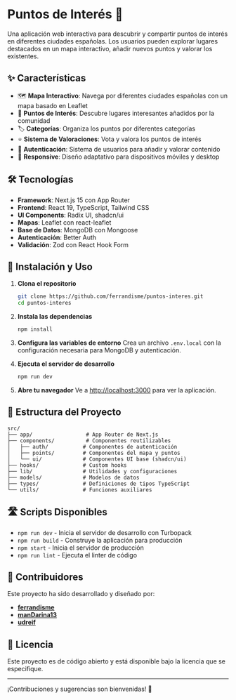 # Puntos de Interés 📍

Una aplicación web interactiva para descubrir y compartir puntos de interés en diferentes ciudades españolas. Los usuarios pueden explorar lugares destacados en un mapa interactivo, añadir nuevos puntos y valorar los existentes.

## ✨ Características

- 🗺️ **Mapa Interactivo**: Navega por diferentes ciudades españolas con un mapa basado en Leaflet
- 📍 **Puntos de Interés**: Descubre lugares interesantes añadidos por la comunidad
- 🏷️ **Categorías**: Organiza los puntos por diferentes categorías
- ⭐ **Sistema de Valoraciones**: Vota y valora los puntos de interés
- 🔐 **Autenticación**: Sistema de usuarios para añadir y valorar contenido
- 📱 **Responsive**: Diseño adaptativo para dispositivos móviles y desktop

## 🛠️ Tecnologías

- **Framework**: Next.js 15 con App Router
- **Frontend**: React 19, TypeScript, Tailwind CSS
- **UI Components**: Radix UI, shadcn/ui
- **Mapas**: Leaflet con react-leaflet
- **Base de Datos**: MongoDB con Mongoose
- **Autenticación**: Better Auth
- **Validación**: Zod con React Hook Form

## 🚀 Instalación y Uso

1. **Clona el repositorio**

   ```bash
   git clone https://github.com/ferrandisme/puntos-interes.git
   cd puntos-interes
   ```

2. **Instala las dependencias**

   ```bash
   npm install
   ```

3. **Configura las variables de entorno**
   Crea un archivo `.env.local` con la configuración necesaria para MongoDB y autenticación.

4. **Ejecuta el servidor de desarrollo**

   ```bash
   npm run dev
   ```

5. **Abre tu navegador**
   Ve a [http://localhost:3000](http://localhost:3000) para ver la aplicación.

## 📂 Estructura del Proyecto

```
src/
├── app/                 # App Router de Next.js
├── components/          # Componentes reutilizables
│   ├── auth/           # Componentes de autenticación
│   ├── points/         # Componentes del mapa y puntos
│   └── ui/             # Componentes UI base (shadcn/ui)
├── hooks/              # Custom hooks
├── lib/                # Utilidades y configuraciones
├── models/             # Modelos de datos
├── types/              # Definiciones de tipos TypeScript
└── utils/              # Funciones auxiliares
```

## 🛣️ Scripts Disponibles

- `npm run dev` - Inicia el servidor de desarrollo con Turbopack
- `npm run build` - Construye la aplicación para producción
- `npm start` - Inicia el servidor de producción
- `npm run lint` - Ejecuta el linter de código

## 👥 Contribuidores

Este proyecto ha sido desarrollado y diseñado por:

- [**ferrandisme**](https://github.com/ferrandisme)
- [**manDarina13**](https://github.com/manDarina13)
- [**udreif**](https://github.com/udreif)

## 📄 Licencia

Este proyecto es de código abierto y está disponible bajo la licencia que se especifique.

---

¡Contribuciones y sugerencias son bienvenidas! 🎉
